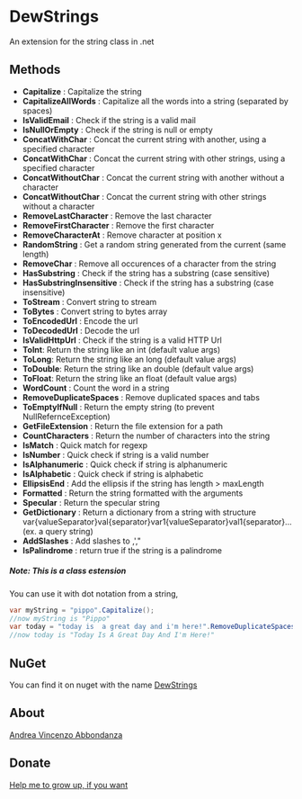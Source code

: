 # DewStrings

An extension for the string class in .net

## Methods

- __Capitalize__ : Capitalize the string
- __CapitalizeAllWords__ : Capitalize all the words into a string (separated by spaces)
- __IsValidEmail__ : Check if the string is a valid mail
- __IsNullOrEmpty__ : Check if the string is null or empty
- __ConcatWithChar__ : Concat the current string with another, using a specified character
- __ConcatWithChar__ : Concat the current string with other strings, using a specified character
- __ConcatWithoutChar__ : Concat the current string with another without a character
- __ConcatWithoutChar__ : Concat the current string with other strings without a character
- __RemoveLastCharacter__ : Remove the last character
- __RemoveFirstCharacter__ : Remove the first character
- __RemoveCharacterAt__ : Remove character at position x
- __RandomString__ : Get a random string generated from the current (same length)
- __RemoveChar__ : Remove all occurences of a character from the string
- __HasSubstring__ : Check if the string has a substring (case sensitive)
- __HasSubstringInsensitive__ : Check if the string has a substring (case insensitive)
- __ToStream__ : Convert string to stream
- __ToBytes__ : Convert string to bytes array
- __ToEncodedUrl__ : Encode the url
- __ToDecodedUrl__ : Decode the url
- __IsValidHttpUrl__ : Check if the string is a valid HTTP Url
- __ToInt__: Return the string like an int (default value args)
- __ToLong__: Return the string like an long (default value args)
- __ToDouble__: Return the string like an double (default value args)
- __ToFloat__: Return the string like an float (default value args)
- __WordCount__ : Count the word in a string
- __RemoveDuplicateSpaces__ : Remove duplicated spaces and tabs
- __ToEmptyIfNull__ : Return the empty string (to prevent NullRefernceException)
- __GetFileExtension__ : Return the file extension for a path
- __CountCharacters__ : Return the number of characters into the string
- __IsMatch__ : Quick match for regexp
- __IsNumber__ : Quick check if string is a valid number
- __IsAlphanumeric__ : Quick check if string is alphanumeric
- __IsAlphabetic__ : Quick check if string is alphabetic
- __EllipsisEnd__ : Add the ellipsis if the string has length > maxLength
- __Formatted__ : Return the string formatted with the arguments
- __Specular__ : Return the specular string
- __GetDictionary__ : Return a dictionary from a string with structure var{valueSeparator}val{separator}var1{valueSeparator}val1{separator}... (ex. a query string)
- __AddSlashes__ : Add slashes to \,',"
- __IsPalindrome__ : return true if the string is a palindrome

##### Note: This is a class estension
You can use it with dot notation from a string, 
```c#
var myString = "pippo".Capitalize();
//now myString is "Pippo"
var today = "today is  a great day and i'm here!".RemoveDuplicateSpaces().CapitalizeAllWords();
//now today is "Today Is A Great Day And I'm Here!"
```
## NuGet
You can find it on nuget with the name [DewStrings](https://www.nuget.org/packages/DewStrings)

## About
[Andrea Vincenzo Abbondanza](http://www.andrewdev.eu)

## Donate
[Help me to grow up, if you want](https://payPal.me/andreabbondanza)


